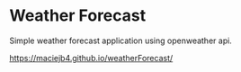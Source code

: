 # Weather Forecast

Simple weather forecast application using openweather api.   

https://maciejb4.github.io/weatherForecast/
